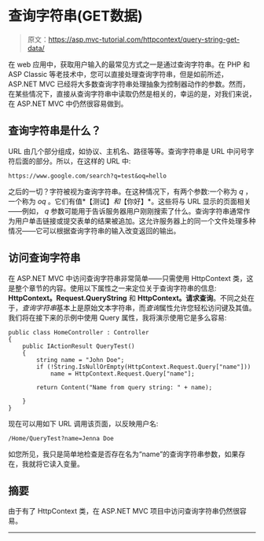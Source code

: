 # 查询字符串(GET数据)

> 原文：<https://asp.mvc-tutorial.com/httpcontext/query-string-get-data/>

在 web 应用中，获取用户输入的最常见方式之一是通过查询字符串。在 PHP 和 ASP Classic 等老技术中，您可以直接处理查询字符串，但是如前所述，ASP.NET MVC 已经将大多数查询字符串处理抽象为控制器动作的参数。然而，在某些情况下，直接从查询字符串中读取仍然是相关的，幸运的是，对我们来说，在 ASP.NET MVC 中仍然很容易做到。

## 查询字符串是什么？

URL 由几个部分组成，如协议、主机名、路径等等。查询字符串是 URL 中问号字符后面的部分。所以，在这样的 URL 中:

```
https://www.google.com/search?q=test&oq=hello
```

之后的一切？字符被视为查询字符串。在这种情况下，有两个参数:一个称为 *q* ，一个称为 *oq* 。它们有值*【测试】*和*【你好】*。这些将与 URL 显示的页面相关——例如， *q* 参数可能用于告诉服务器用户刚刚搜索了什么。查询字符串通常作为用户单击链接或提交表单的结果被追加。这允许服务器上的同一个文件处理多种情况——它可以根据查询字符串的输入改变返回的输出。

## 访问查询字符串

<input type="hidden" name="IL_IN_ARTICLE">

在 ASP.NET MVC 中访问查询字符串非常简单——只需使用 HttpContext 类，这是整个章节的内容。使用以下属性之一来定位关于查询字符串的信息: **HttpContext。Request.QueryString** 和 **HttpContext。请求查询**。不同之处在于，*查询字符串*基本上是原始文本字符串，而*查询*属性允许您轻松访问键及其值。我们将在接下来的示例中使用 Query 属性，我将演示使用它是多么容易:

```
public class HomeController : Controller
{
    public IActionResult QueryTest()
    {
        string name = "John Doe";
        if (!String.IsNullOrEmpty(HttpContext.Request.Query["name"]))
            name = HttpContext.Request.Query["name"];

        return Content("Name from query string: " + name);              
    }
}
```

现在可以用如下 URL 调用该页面，以反映用户名:

```
/Home/QueryTest?name=Jenna Doe
```

如您所见，我只是简单地检查是否存在名为“name”的查询字符串参数，如果存在，我就将它读入变量。

## 摘要

由于有了 HttpContext 类，在 ASP.NET MVC 项目中访问查询字符串仍然很容易。

* * *